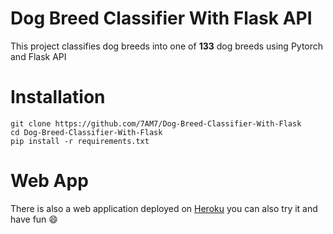 # Dog Breed Classifier With Flask API
This project classifies dog breeds into one of **133** dog breeds using Pytorch and Flask API


# Installation
```
git clone https://github.com/7AM7/Dog-Breed-Classifier-With-Flask
cd Dog-Breed-Classifier-With-Flask
pip install -r requirements.txt
```

# Web App
There is also a web application deployed on [Heroku](https://dog-breed-classifier-v2.herokuapp.com/) you can also try it and have fun :smile:
